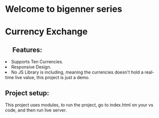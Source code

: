 <h1>Welcome to bigenner series</h1>
<h1>Currency Exchange</h1>
<ul><h2>Features:</h2></ul>
<li>Supports Ten Currencies.</li>
<li>Responsive Design.</li>
<li>No JS Library is including, meaning the currencies doesn't hold a real-time live value, this project is just a demo.</li>
<h2>Project setup:</h2>
This project uses modules, to run the project, go to index.html on your vs code, and then run live server.
